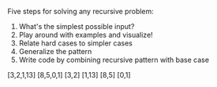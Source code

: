 Five steps for solving any recursive problem:

1. What's the simplest possible input?
2. Play around with examples and visualize!
3. Relate hard cases to simpler cases
4. Generalize the pattern
5. Write code by combining recursive pattern with base case


[3,2,1,13] [8,5,0,1]
[3,2] [1,13] [8,5] [0,1]
